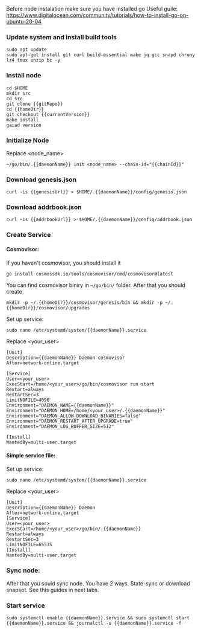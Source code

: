 Before node instalation make sure you have installed go
Useful guile: <https://www.digitalocean.com/community/tutorials/how-to-install-go-on-ubuntu-20-04>
### Update system and install build tools

```
sudo apt update
sudo apt-get install git curl build-essential make jq gcc snapd chrony lz4 tmux unzip bc -y
```

### Install node

```
cd $HOME
mkdir src
cd src
git clone {{gitRepo}}
cd {{homeDir}}
git checkout {{currentVersion}}
make install
gaiad version
```

### Initialize Node

Replace <node_name>

```
~/go/bin/.{{daemonName}} init <node_name> --chain-id="{{chainId}}"
```

### Download genesis.json

```
curl -Ls {{genesisUrl}} > $HOME/.{{daemonName}}/config/genesis.json
```

### Download addrbook.json

```
curl -Ls {{addrbookUrl}} > $HOME/.{{daemonName}}/config/addrbook.json
```

### Create Service

#### Cosmovisor:

If you haven't cosmovisor, you should install it

```
go install cosmossdk.io/tools/cosmovisor/cmd/cosmovisor@latest
```

You can find cosmovisor biniry in `~/go/bin/` folder. After that you should create

```
mkdir -p ~/.{{homeDir}}/cosmovisor/genesis/bin && mkdir -p ~/.{{homeDir}}/cosmovisor/upgrades
```

Set up service:

```
sudo nano /etc/systemd/system/{{daemonName}}.service
```

Replace <your_user>

```
[Unit]
Description={{daemonName}} Daemon cosmovisor
After=network-online.target

[Service]
User=<your_user>
ExecStart=/home/<your_user>/go/bin/cosmovisor run start
Restart=always
RestartSec=3
LimitNOFILE=4096
Environment="DAEMON_NAME={{daemonName}}"
Environment="DAEMON_HOME=/home/<your_user>/.{{daemonName}}"
Environment="DAEMON_ALLOW_DOWNLOAD_BINARIES=false"
Environment="DAEMON_RESTART_AFTER_UPGRADE=true"
Environment="DAEMON_LOG_BUFFER_SIZE=512"

[Install]
WantedBy=multi-user.target
```

#### Simple service file:

Set up service:

```
sudo nano /etc/systemd/system/{{daemonName}}.service
```

Replace <your_user>

```
[Unit]
Description={{daemonName}} Daemon
After=network-online.target
[Service]
User=<your_user>
ExecStart=/home/<your_user>/go/bin/.{{daemonName}}
Restart=always
RestartSec=3
LimitNOFILE=65535
[Install]
WantedBy=multi-user.target
```

### Sync node:

After that you sould sync node. You have 2 ways. State-sync or download snapsot. See this guides in next tabs.

### Start service

```
sudo systemctl enable {{daemonName}}.service && sudo systemctl start {{daemonName}}.service && journalctl -u {{daemonName}}.service -f
```
